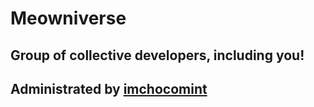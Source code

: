 # Meowniverse
## Group of collective developers, including you!
## Administrated by [imchocomint](https://github.com/imchocomint)
